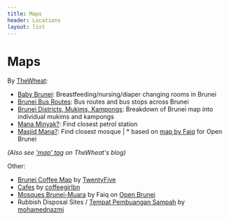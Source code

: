 ```yaml
---
title: Maps
header: Locations
layout: list
---
```


# Maps

By [TheWheat](http://blog.thewheatfield.org/):

* [Baby Brunei](https://thewheat.github.io/baby-brunei/): Breastfeeding/nursing/diaper changing rooms in Brunei
* [Brunei Bus Routes](http://bus.bruneigeekmeet.com): Bus routes and bus stops across Brunei
* [Brunei Districts, Mukims, Kampongs](http://thewheat.github.io/brunei_map/): Breakdown of Brunei map into individual mukims and kampongs
* [Mana Minyak?](https://thewheat.github.io/brunei-map-petrol/): Find closest petrol station
* [Masjid Mana?](https://bruneigeekmeet.com/masjid/): Find closest mosque \| * based on [map by Faiq](http://openbrunei.org/2014/02/map-mosques-brunei-muara-masjid-brunei-muara/) for Open Brunei

_(Also see ['map' tag](https://blog.thewheatfield.org/tag/map/) on TheWheat's blog)_

Other:

* [Brunei Coffee Map](https://twentyfivebn.coffee/pages/brunei-coffee-map) by [TwentyFive](https://twentyfivebn.coffee/)
* [Cafes](https://coffeegirlbn.wordpress.com/maps/) by [coffeegirlbn](https://coffeegirlbn.wordpress.com/)
* [Mosques Brunei-Muara](http://openbrunei.org/2014/02/map-mosques-brunei-muara-masjid-brunei-muara/) by Faiq on [Open Brunei](http://openbrunei.org/)
* Rubbish Disposal Sites / [Tempat Pembuangan Sampah](https://www.google.com/maps/d/viewer?mid=1Ptn_cQ0ExlGMEJmMbmGxi8nqh7s&usp=sharing) by [mohamednazmi](http://twitter.com/mohamednazmi)
